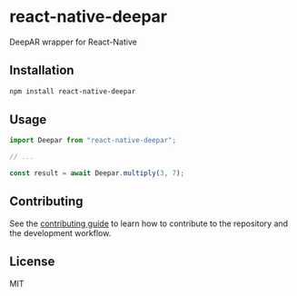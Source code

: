 # react-native-deepar

DeepAR wrapper for React-Native

## Installation

```sh
npm install react-native-deepar
```

## Usage

```js
import Deepar from "react-native-deepar";

// ...

const result = await Deepar.multiply(3, 7);
```

## Contributing

See the [contributing guide](CONTRIBUTING.md) to learn how to contribute to the repository and the development workflow.

## License

MIT
